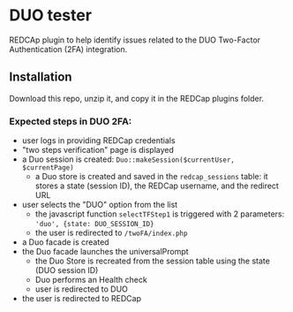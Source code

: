 # DUO tester

REDCAp plugin to help identify issues related to the DUO Two-Factor Authentication (2FA) integration.

## Installation

Download this repo, unzip it, and copy it in the REDCap plugins folder.

### Expected steps in DUO 2FA:

* user logs in providing REDCap credentials
* "two steps verification" page is displayed
* a Duo session is created: `Duo::makeSession($currentUser, $currentPage)`
    * a Duo store is created and saved in the `redcap_sessions` table: it stores a state (session ID), the REDCap username, and the redirect URL
* user selects the "DUO" option from the list
    * the javascript function `selectTFStep1` is triggered with 2 parameters: `'duo', {state: DUO_SESSION_ID}`
    * the user is redirected to `/twoFA/index.php`
* a Duo facade is created
* the Duo facade launches the universalPrompt
    * the Duo Store is recreated from the session table using the state (DUO session ID)
    * Duo performs an Health check
    * user is redirected to DUO
* the user is redirected to REDCap

